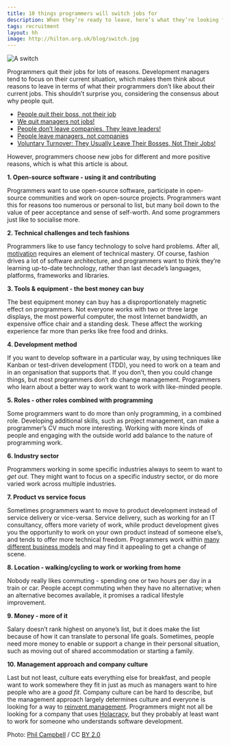 ```yaml
---
title: 10 things programmers will switch jobs for
description: When they’re ready to leave, here’s what they’re looking for
tags: recruitment
layout: hh
image: http://hilton.org.uk/blog/switch.jpg
---
```


![A switch](switch.jpg)

Programmers quit their jobs for lots of reasons.
Development managers tend to focus on their current situation, which makes them think about reasons to leave in terms of what their programmers don’t like about their current jobs.
This shouldn’t surprise you, considering the consensus about why people quit.

* [People quit their boss, not their job](http://businesspaths.net/Articles/12/people-quit-their-boss-not-their-job)
* [We quit managers not jobs!](https://www.cuinsight.com/we-quit-managers-not-jobs.html)
* [People don’t leave companies. They leave leaders!](http://gregsavage.com.au/2013/04/03/people-don’t-leave-companies-they-leave-leaders/)
* [People leave managers, not companies](http://www.astburymarsden.com/our-thinking/article/0/people-leave-managers-not-companies/)
* [Voluntary Turnover: They Usually Leave Their Bosses, Not Their Jobs!](https://managementisajourney.com/voluntary-turnover-they-usually-leave-their-bosses-not-their-jobs/)

However, programmers choose new jobs for different and more positive reasons, which is what this article is about.

**1. Open-source software - using it and contributing**

Programmers want to use open-source software, participate in open-source communities and work on open-source projects.
Programmers want this for reasons too numerous or personal to list, but many boil down to the value of peer acceptance and sense of self-worth.
And some programmers just like to socialise more.

**2. Technical challenges and tech fashions**

Programmers like to use fancy technology to solve hard problems.
After all, [motivation](http://www.danpink.com/books/drive/) requires an element of technical mastery.
Of course, fashion drives a lot of software architecture, and programmers want to think they’re learning up-to-date technology, rather than last decade’s languages, platforms, frameworks and libraries.

**3. Tools & equipment - the best money can buy**

The best equipment money can buy has a disproportionately magnetic effect on programmers.
Not everyone works with two or three large displays, the most powerful computer, the most Internet bandwidth, an expensive office chair and a standing desk.
These affect the working experience far more than perks like free food and drinks.

**4. Development method**

If you want to develop software in a particular way, by using techniques like Kanban or test-driven development (TDD), you need to work on a team and in an organisation that supports that.
If you don’t, then you could change things, but most programmers don’t do change management.
Programmers who learn about a better way to work want to work with like-minded people.

**5. Roles - other roles combined with programming**

Some programmers want to do more than only programming, in a combined role.
Developing additional skills, such as project management, can make a programmer’s CV much more interesting.
Working with more kinds of people and engaging with the outside world add balance to the nature of programming work.

**6. Industry sector**

Programmers working in some specific industries always to seem to want to _get out_.
They might want to focus on a specific industry sector, or do more varied work across multiple industries.

**7. Product vs service focus**

Sometimes programmers want to move to product development instead of service delivery or vice-versa.
Service delivery, such as working for an IT consultancy, offers more variety of work, while product development gives you the opportunity to work on your own product instead of someone else’s, and tends to offer more technical freedom.
Programmers work within [many different business models](http://www.amazon.co.uk/gp/product/1119999243/ref=as_li_qf_sp_asin_il_tl?ie=UTF8&tag=allankelly-21&linkCode=as2&camp=1634&creative=6738&creativeASIN=1119999243) and may find it appealing to get a change of scene.

**8. Location - walking/cycling to work or working from home**

Nobody really likes commuting - spending one or two hours per day in a train or car.
People accept commuting when they have no alternative; when an alternative becomes available, it promises a radical lifestyle improvement.

**9. Money - more of it**

Salary doesn’t rank highest on anyone’s list, but it does make the list because of how it can translate to personal life goals.
Sometimes, people need more money to enable or support a change in their personal situation, such as moving out of shared accommodation or starting a family.

**10. Management approach and company culture**

Last but not least, culture eats everything else for breakfast, and people want to work somewhere they fit in just as much as managers want to hire people who are a _good fit_.
Company culture can be hard to describe, but the management approach largely determines culture and everyone is looking for a way to [reinvent management](http://www.reinventing-business.com/2010/06/objective.html).
Programmers might not all be looking for a company that uses [Holacracy](http://www.holacracy.org), but they probably at least want to work for someone who understands software development.

Photo: [Phil Campbell](https://www.flickr.com/photos/clanlife/3074758879) / CC [BY 2.0](https://creativecommons.org/licenses/by/2.0/)
